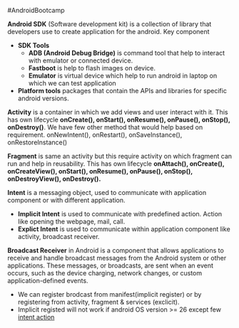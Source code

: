 #AndroidBootcamp

**Android SDK** (Software development kit) is a collection of library that developers use to create application for the android.
Key component
 - <b>SDK Tools</b>
     - <b>ADB (Android Debug Bridge)</b> is command tool that help to interact with emulator or connected device.
     - <b>Fastboot</b> is help to flash images on device.
     - <b>Emulator</b> is virtual device which help to run android in laptop on which we can test application
  - <b>Platform tools</b> packages that contain the APIs and libraries for specific android versions.

 **Activity** is a container in which we add views and user interact with it. This has own lifecycle **onCreate(), onStart(), onResume(), onPause(), onStop(), onDestroy()**. We have few other method that would help based on requirement. onNewIntent(), onRestart(), onSaveInstance(), onRestoreInstance()

**Fragment** is same an activity but this require activity on which fragment can run and help in reusability. This has own lifecycle **onAttach(), onCreate(), onCreateView(), onStart(), onResume(), onPause(), onStop(), onDestroyView(), onDestroy().**

**Intent** is a messaging object, used to communicate with application component or with different application.
 - <b>Implicit Intent</b> is used to communicate with predefined action. Action like opening the webpage, mail, call.
 - <b> Explict Intent</b> is used to communicate within application component like activity, broadcast receiver.

**Broadcast Receiver** in Android is a component that allows applications to receive and handle broadcast messages from the Android system or other applications. These messages, or broadcasts, are sent when an event occurs, such as the device charging, network changes, or custom application-defined events.
- We can register brodcast from manifest(implicit register) or by registering from activity, fragment & services (exclicit).
- Implicit registed will not work if android OS version >= 26 except few [intent action](https://developer.android.com/develop/background-work/background-tasks/broadcasts/broadcast-exceptions)
